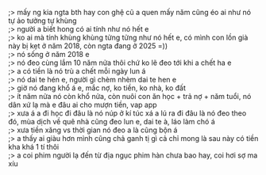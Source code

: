 ;> mấy ng kia ngta bth hay con ghệ cũ a quen mấy năm cũng éo ai như nó tự ảo tưởng tự khùng<br>
;> người a biết hong có ai tính như nó hết e<br>
;> ko ai mà tính khùng khùng tửng tửng như nó hết e, có mình con lồn già này bị kẹt ở năm 2018, còn ngta đang ở 2025 =))<br>
;> nó sống ở năm 2018 e<br>
;> nó đeo cùng lắm 10 năm nửa thôi chứ ko lẽ đeo tới khi a chết ha e<br>
;> a có tiền là nó trù a chết mỗi ngày lun á<br>
;> nó dai te hén e, người gì chèm nhèm dai te hen e<br>
;> giờ nó đang khổ á e, mắc nợ, ko tiền, ko nhà, ko đất<br>
;> ít năm nửa nó còn khổ nửa, còn nuôi con ăn học + trả nợ + năm tuổi, nó dân xứ lạ mà e đâu ai cho mượn tiền, vap app<br>
;> xưa á a đi học đi đâu là nó núp ở kí túc xá a lú ra đi đâu là nó đeo theo đó, mùa dịch về quê nhà cũng đeo lun e, dai te à, láo làm chó á<br>
;> xưa tiền xăng vs thời gian nó đeo a là cũng bộn á<br>
;> a thấy ai giàu hơn mình cũng chả ganh tị gì cả chỉ mong là sau này có tiền kha khá 1 tí thôi<br>
;> a coi phim người lạ đến từ địa ngục phim hàn chưa bao hay, coi hơi sợ ma xíu
